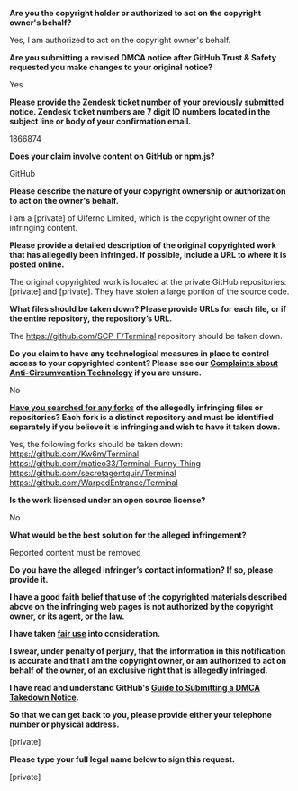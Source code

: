 **Are you the copyright holder or authorized to act on the copyright owner's behalf?**

Yes, I am authorized to act on the copyright owner's behalf.

**Are you submitting a revised DMCA notice after GitHub Trust & Safety requested you make changes to your original notice?**

Yes

**Please provide the Zendesk ticket number of your previously submitted notice. Zendesk ticket numbers are 7 digit ID numbers located in the subject line or body of your confirmation email.**

1866874

**Does your claim involve content on GitHub or npm.js?**

GitHub

**Please describe the nature of your copyright ownership or authorization to act on the owner's behalf.**

I am a [private] of Ulferno Limited, which is the copyright owner of the infringing content.

**Please provide a detailed description of the original copyrighted work that has allegedly been infringed. If possible, include a URL to where it is posted online.**

The original copyrighted work is located at the private GitHub repositories: [private] and [private]. They have stolen a large portion of the source code.

**What files should be taken down? Please provide URLs for each file, or if the entire repository, the repository’s URL.**

The https://github.com/SCP-F/Terminal repository should be taken down.

**Do you claim to have any technological measures in place to control access to your copyrighted content? Please see our <a href="https://docs.github.com/articles/guide-to-submitting-a-dmca-takedown-notice#complaints-about-anti-circumvention-technology">Complaints about Anti-Circumvention Technology</a> if you are unsure.**

No

**<a href="https://docs.github.com/articles/dmca-takedown-policy#b-what-about-forks-or-whats-a-fork">Have you searched for any forks</a> of the allegedly infringing files or repositories? Each fork is a distinct repository and must be identified separately if you believe it is infringing and wish to have it taken down.**

Yes, the following forks should be taken down:  
https://github.com/Kw6m/Terminal  
https://github.com/matieo33/Terminal-Funny-Thing  
https://github.com/secretagentquin/Terminal  
https://github.com/WarpedEntrance/Terminal

**Is the work licensed under an open source license?**

No

**What would be the best solution for the alleged infringement?**

Reported content must be removed

**Do you have the alleged infringer’s contact information? If so, please provide it.**

**I have a good faith belief that use of the copyrighted materials described above on the infringing web pages is not authorized by the copyright owner, or its agent, or the law.**

**I have taken <a href="https://www.lumendatabase.org/topics/22">fair use</a> into consideration.**

**I swear, under penalty of perjury, that the information in this notification is accurate and that I am the copyright owner, or am authorized to act on behalf of the owner, of an exclusive right that is allegedly infringed.**

**I have read and understand GitHub's <a href="https://docs.github.com/articles/guide-to-submitting-a-dmca-takedown-notice/">Guide to Submitting a DMCA Takedown Notice</a>.**

**So that we can get back to you, please provide either your telephone number or physical address.**

[private]

**Please type your full legal name below to sign this request.**

[private]
